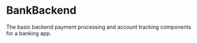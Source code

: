# BankBackend
The basic backend payment processing and account tracking components for a banking app.
